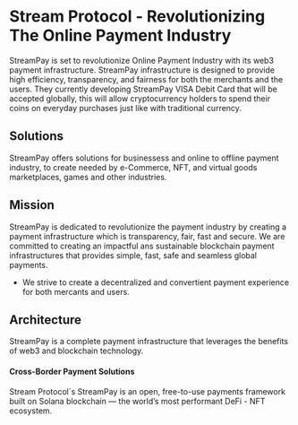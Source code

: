 # Stream Protocol - Revolutionizing The Online Payment Industry

StreamPay is set to revolutionize Online Payment Industry with its web3 payment infrastructure. StreamPay infrastructure is designed to provide high efficiency, transparency, and fairness for both the merchants and the users. They currently developing StreamPay VISA Debit Card that will be accepted globally, this will allow cryptocurrency holders to spend their coins on everyday purchases just like with traditional currency.

## Solutions

StreamPay offers solutions for businessess and online to offline payment industry, to create needed by e-Commerce, NFT, and virtual goods marketplaces, games and other industries. 

## Mission

StreamPay is dedicated to revolutionize the payment industry by creating a payment infrastructure which is transparency, fair, fast and secure. We are committed to creating an impactful ans sustainable blockchain payment infrastructures that provides simple, fast, safe and seamless global payments.

- We strive to create a decentralized and convertient payment experience for both mercants and users.

## Architecture

StreamPay is a complete payment infrastructure that leverages the benefits of web3 and blockchain technology. 

#### Cross-Border Payment Solutions

Stream Protocol´s StreamPay is an open, free-to-use payments framework built on Solana blockchain — the world’s most performant DeFi - NFT ecosystem. 
